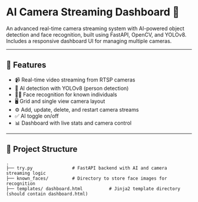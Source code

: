
# AI Camera Streaming Dashboard 🚀

An advanced real-time camera streaming system with AI-powered object detection and face recognition, built using FastAPI, OpenCV, and YOLOv8. Includes a responsive dashboard UI for managing multiple cameras.

---

## 🔧 Features

- 📹 Real-time video streaming from RTSP cameras
- 🧠 AI detection with YOLOv8 (person detection)
- 🧍‍♂️ Face recognition for known individuals
- 🖥️ Grid and single view camera layout
- ⚙️ Add, update, delete, and restart camera streams
- ✅ AI toggle on/off
- 📊 Dashboard with live stats and camera control

---

## 📁 Project Structure

```text
.
├── try.py               # FastAPI backend with AI and camera streaming logic
├── known_faces/         # Directory to store face images for recognition
├── templates/ dashboard.html          # Jinja2 template directory (should contain dashboard.html)
